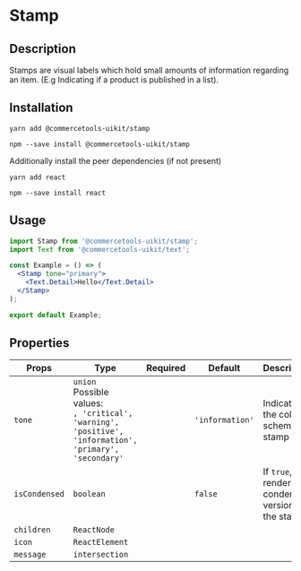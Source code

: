 <!-- THIS IS AN AUTOGENERATED FILE. DO NOT EDIT THIS FILE DIRECTLY. -->
<!-- This file is created by the `yarn generate-readme` script. -->

# Stamp

## Description

Stamps are visual labels which hold small amounts of information regarding an item. (E.g Indicating if a product is published in a list).

## Installation

```
yarn add @commercetools-uikit/stamp
```

```
npm --save install @commercetools-uikit/stamp
```

Additionally install the peer dependencies (if not present)

```
yarn add react
```

```
npm --save install react
```

## Usage

```jsx
import Stamp from '@commercetools-uikit/stamp';
import Text from '@commercetools-uikit/text';

const Example = () => (
  <Stamp tone="primary">
    <Text.Detail>Hello</Text.Detail>
  </Stamp>
);

export default Example;
```

## Properties

| Props         | Type                                                                                                          | Required | Default         | Description                                          |
| ------------- | ------------------------------------------------------------------------------------------------------------- | :------: | --------------- | ---------------------------------------------------- |
| `tone`        | `union`<br/>Possible values:<br/>`, 'critical', 'warning', 'positive', 'information', 'primary', 'secondary'` |          | `'information'` | Indicates the color scheme of stamp                  |
| `isCondensed` | `boolean`                                                                                                     |          | `false`         | If `true`, renders a condensed version of the stamp. |
| `children`    | `ReactNode`                                                                                                   |          |                 |                                                      |
| `icon`        | `ReactElement`                                                                                                |          |                 |                                                      |
| `message`     | `intersection`                                                                                                |          |                 |                                                      |
